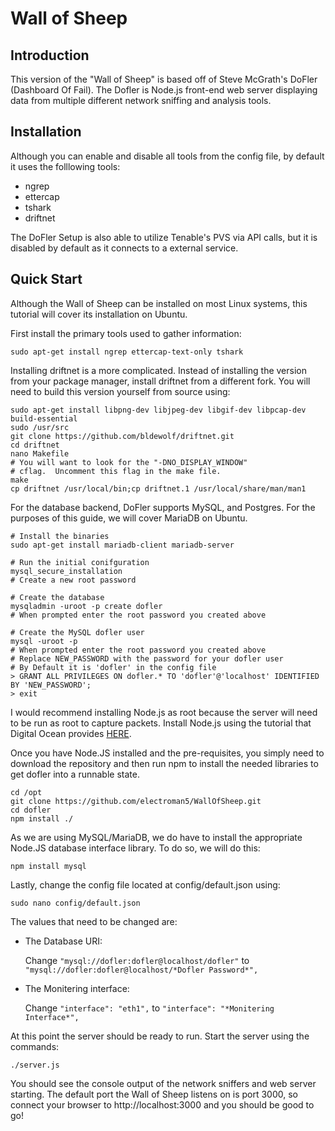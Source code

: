 # Wall of Sheep

## Introduction

This version of the "Wall of Sheep" is based off of Steve McGrath's DoFler (Dashboard Of Fail). The Dofler is Node.js front-end web server displaying data from multiple different network sniffing and analysis tools.

## Installation

Although you can enable and disable all tools from the config file, by default it uses the folllowing tools:

* ngrep
* ettercap 
* tshark
* driftnet

The DoFler Setup is also able to utilize Tenable's PVS via API calls, but it is disabled by default as it connects to a external service.

## Quick Start

Although the Wall of Sheep can be installed on most Linux systems, this tutorial will cover its installation on Ubuntu.

First install the primary tools used to gather information:

````
sudo apt-get install ngrep ettercap-text-only tshark
````
Installing driftnet is a more complicated. Instead of installing the version from your package manager, install driftnet from a different fork. You will need to build this version yourself from source using:

````
sudo apt-get install libpng-dev libjpeg-dev libgif-dev libpcap-dev build-essential
sudo /usr/src 
git clone https://github.com/bldewolf/driftnet.git 
cd driftnet 
nano Makefile 
# You will want to look for the "-DNO_DISPLAY_WINDOW"
# cflag.  Uncomment this flag in the make file.
make 
cp driftnet /usr/local/bin;cp driftnet.1 /usr/local/share/man/man1
````


For the database backend, DoFler supports MySQL, and Postgres.  For the purposes of this guide, we will cover MariaDB on Ubuntu.

````
# Install the binaries
sudo apt-get install mariadb-client mariadb-server

# Run the initial conifguration 
mysql_secure_installation
# Create a new root password

# Create the database 
mysqladmin -uroot -p create dofler 
# When prompted enter the root password you created above

# Create the MySQL dofler user 
mysql -uroot -p
# When prompted enter the root password you created above
# Replace NEW_PASSWORD with the password for your dofler user
# By Default it is 'dofler' in the config file
> GRANT ALL PRIVILEGES ON dofler.* TO 'dofler'@'localhost' IDENTIFIED BY 'NEW_PASSWORD';
> exit 
````

I would recommend installing Node.js as root because the server will need to be run as root to capture packets. Install Node.js using the tutorial that Digital Ocean provides [HERE](https://www.digitalocean.com/community/tutorials/how-to-install-node-js-on-an-ubuntu-14-04-server#how-to-install-using-nvm).

Once you have Node.JS installed and the pre-requisites, you simply need to download the repository and then run npm to install the needed libraries to get dofler into a runnable state.

````
cd /opt 
git clone https://github.com/electroman5/WallOfSheep.git
cd dofler 
npm install ./
````

As we are using MySQL/MariaDB, we do have to install the appropriate Node.JS database interface library.  To do so, we will do this: 

````
npm install mysql 
````

Lastly, change the config file located at config/default.json using:
````
sudo nano config/default.json
````
The values that need to be changed are:

* The Database URI: 

     Change ````"mysql://dofler:dofler@localhost/dofler"```` to ````"mysql://dofler:dofler@localhost/*Dofler Password*",````

* The Monitering interface:

    Change ````"interface": "eth1",```` to ````"interface": "*Monitering Interface*",````


At this point the server should be ready to run. Start the server using the commands:
````
./server.js 
````

You should see the console output of the network sniffers and web server starting. The default port the Wall of Sheep listens on is port 3000, so connect your browser to http://localhost:3000 and you should be good to go!

